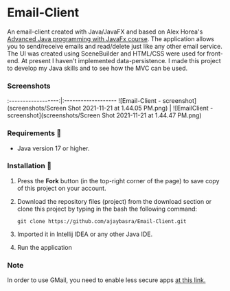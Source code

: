# Email-Client
An email-client created with Java/JavaFX and based on Alex Horea's [Advanced Java programming with JavaFx course](https://www.udemy.com/course/advanced-programming-with-javafx-build-an-email-client/). The application allows you to send/receive emails and read/delete just like any other email service. The UI was created using SceneBuilder and HTML/CSS were used for front-end. At present I haven't implemented data-persistence. I made this project to develop my Java skills and to see how the MVC can be used.

### Screenshots
:------------------:|:-------------------
![Email-Client - screenshot](screenshots/Screen Shot 2021-11-21 at 1.44.05 PM.png) | ![EmailClient - screenshot](screenshots/Screen Shot 2021-11-21 at 1.44.47 PM.png)

### Requirements 🔧
* Java version 17 or higher.

### Installation 🔌
1. Press the **Fork** button (in the top-right corner of the page) to save copy of this project on your account.

2. Download the repository files (project) from the download section or clone this project by typing in the bash the following command:

       git clone https://github.com/ajaybasra/Email-Client.git
3. Imported it in Intellij IDEA or any other Java IDE.
4. Run the application

### Note
In order to use GMail, you need to enable less secure apps [at this link.](
https://myaccount.google.com/lesssecureapps)
